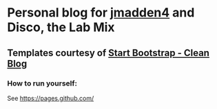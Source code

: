 # Personal blog for [jmadden4](https://github.com/jmadden4) and Disco, the Lab Mix


## Templates courtesy of [Start Bootstrap - Clean Blog](https://startbootstrap.com/template-overviews/clean-blog/)


### How to run yourself:
See https://pages.github.com/
